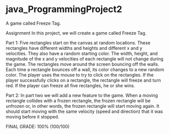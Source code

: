 # java_ProgrammingProject2
A game called Freeze Tag.


Assignment
In this project, we will create a game called Freeze Tag.


Part 1:
Five rectangles start on the canvas at random locations. These rectangles have different widths and heights and different x and y velocities. They also have a random starting color. The width, height, and magnitude of the x and y velocities of each rectangle will not change during the game.
The rectangles move around the screen bouncing off the walls. Each time a rectangle bounces off a wall, its color changes to a new random color. The player uses the mouse to try to click on the rectangles. If the player successfully clicks on a rectangle, the rectangle will freeze and turn red. If the player can freeze all five rectangles, he or she wins.


Part 2:
In part two we will add a new feature to the game. When a moving rectangle collides with a frozen rectangle, the frozen rectangle will be unfrozen or, in other words, the frozen rectangle will start moving again. It should start moving with the same velocity (speed and direction) that it was moving before it stopped.




FINAL GRADE: 100% (100/100)
